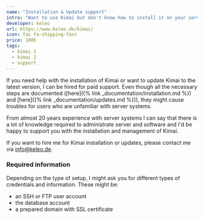 ```yaml
---
name: "Installation & Update support"
intro: "Want to use Kimai but don't know how to install it on your server?"
developer: keleo
url: https://www.keleo.de/kimai/
icon: fas fa-shipping-fast
price: 100€
tags:
  - kimai 1
  - kimai 2
  - support
---
```


If you need help with the installation of Kimai or want to update Kimai to the latest version, I can be hired for paid support.
Even though all the necessary steps are documented ([here]({% link _documentation/installation.md %}) and [here]({% link _documentation/updates.md %})), 
they might cause troubles for users who are unfamiliar with server systems.

From almost 20 years experience with server systems I can say that there is a lot of knowledge required to administrate server 
and software and I'd be happy to support you with the installation and management of Kimai.

If you want to hire me for Kimai installation or updates, please contact me via [info@keleo.de](mailto:info@keleo.de).

### Required information

Depending on the type of setup, I might ask you for different types of credentials and information. These might be:

- an SSH or FTP user account
- the database account
- a prepared domain with SSL certificate
 